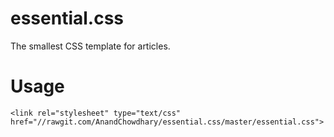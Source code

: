 essential.css
=============

The smallest CSS template for articles.

Usage
=====

`<link rel="stylesheet" type="text/css" href="//rawgit.com/AnandChowdhary/essential.css/master/essential.css">`
